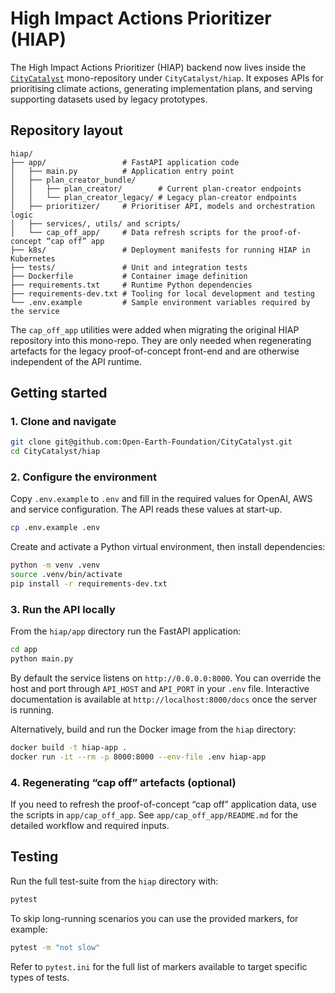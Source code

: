 # High Impact Actions Prioritizer (HIAP)

The High Impact Actions Prioritizer (HIAP) backend now lives inside the
[`CityCatalyst`](../README.md) mono-repository under `CityCatalyst/hiap`. It exposes
APIs for prioritising climate actions, generating implementation plans, and serving
supporting datasets used by legacy prototypes.

## Repository layout

```
hiap/
├── app/                 # FastAPI application code
│   ├── main.py          # Application entry point
│   ├── plan_creator_bundle/
│   │   ├── plan_creator/        # Current plan-creator endpoints
│   │   └── plan_creator_legacy/ # Legacy plan-creator endpoints
│   ├── prioritizer/     # Prioritiser API, models and orchestration logic
│   ├── services/, utils/ and scripts/
│   └── cap_off_app/     # Data refresh scripts for the proof-of-concept “cap off” app
├── k8s/                 # Deployment manifests for running HIAP in Kubernetes
├── tests/               # Unit and integration tests
├── Dockerfile           # Container image definition
├── requirements.txt     # Runtime Python dependencies
├── requirements-dev.txt # Tooling for local development and testing
└── .env.example         # Sample environment variables required by the service
```

The `cap_off_app` utilities were added when migrating the original HIAP repository
into this mono-repo. They are only needed when regenerating artefacts for the legacy
proof-of-concept front-end and are otherwise independent of the API runtime.

## Getting started

### 1. Clone and navigate

```bash
git clone git@github.com:Open-Earth-Foundation/CityCatalyst.git
cd CityCatalyst/hiap
```

### 2. Configure the environment

Copy `.env.example` to `.env` and fill in the required values for OpenAI, AWS and
service configuration. The API reads these values at start-up.

```bash
cp .env.example .env
```

Create and activate a Python virtual environment, then install dependencies:

```bash
python -m venv .venv
source .venv/bin/activate
pip install -r requirements-dev.txt
```

### 3. Run the API locally

From the `hiap/app` directory run the FastAPI application:

```bash
cd app
python main.py
```

By default the service listens on `http://0.0.0.0:8000`. You can override the host
and port through `API_HOST` and `API_PORT` in your `.env` file. Interactive
documentation is available at `http://localhost:8000/docs` once the server is
running.

Alternatively, build and run the Docker image from the `hiap` directory:

```bash
docker build -t hiap-app .
docker run -it --rm -p 8000:8000 --env-file .env hiap-app
```

### 4. Regenerating “cap off” artefacts (optional)

If you need to refresh the proof-of-concept “cap off” application data, use the
scripts in `app/cap_off_app`. See `app/cap_off_app/README.md` for the detailed
workflow and required inputs.

## Testing

Run the full test-suite from the `hiap` directory with:

```bash
pytest
```

To skip long-running scenarios you can use the provided markers, for example:

```bash
pytest -m "not slow"
```

Refer to `pytest.ini` for the full list of markers available to target specific
types of tests.

